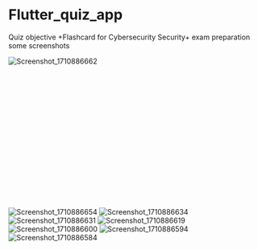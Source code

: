 # Flutter_quiz_app
Quiz objective +Flashcard for Cybersecurity Security+ exam preparation
some screenshots <div style="width: 200px; height: 300px;"> ![Screenshot_1710886662](https://github.com/abinashkaji/Flutter_quiz_app/assets/9399147/e0be038e-b48c-4ec1-8ac0-e0b9cc40292a)</div>
![Screenshot_1710886654](https://github.com/abinashkaji/Flutter_quiz_app/assets/9399147/079ba35e-8ef1-4711-8874-3ca9facf8bc4)
![Screenshot_1710886634](https://github.com/abinashkaji/Flutter_quiz_app/assets/9399147/c790d092-d3fd-41de-a038-e78865090fed)
![Screenshot_1710886631](https://github.com/abinashkaji/Flutter_quiz_app/assets/9399147/c3b55bc2-5d07-42a9-99c9-bedfad4d048c)
![Screenshot_1710886619](https://github.com/abinashkaji/Flutter_quiz_app/assets/9399147/7e5ea620-f777-4b52-8d67-f1c78c2c3e6b)
![Screenshot_1710886600](https://github.com/abinashkaji/Flutter_quiz_app/assets/9399147/d8b49936-f3a6-4ed4-8a03-c4aaf505ab2b)
![Screenshot_1710886594](https://github.com/abinashkaji/Flutter_quiz_app/assets/9399147/0db462b2-3066-4b93-b8c2-6020bab92975)
![Screenshot_1710886584](https://github.com/abinashkaji/Flutter_quiz_app/assets/9399147/663e19c5-16b9-4ac8-9bbb-5766c4ece488)
